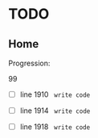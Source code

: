 <!--- THIS FILE IS AUTOMATICALY GENERATED --->
<!--- DO NOT EDIT --->

# TODO

## Home

Progression:
<div class="progress progress-80plus">
	<div class="progress-bar" style="width:99%">
	</div>
	<span class="progress-label">99</span>
</div>

- [ ] line 1910
	``` write code```
- [ ] line 1914
	``` write code```
- [ ] line 1918
	``` write code```

